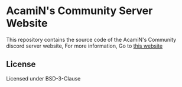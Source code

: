 # AcamiN's Community Server Website 
This repository contains the source code of the AcamiN's Community discord server website, For more information, Go to [this website](https://acamincommunity.github.io)

## License
Licensed under BSD-3-Clause 
